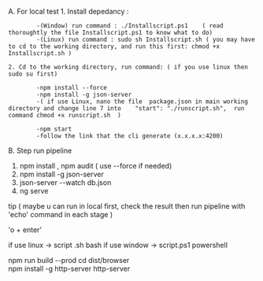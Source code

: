 A. For local test 
    1. Install depedancy :    

            -(Window) run command : ./Installscript.ps1    ( read thoroughtly the file Installscript.ps1 to know what to do) 
            -(Linux) run command : sudo sh Installscript.sh ( you may have to cd to the working directory, and run this first: chmod +x Installscript.sh )
            
    2. Cd to the working directory, run command: ( if you use linux then sudo su first)

            -npm install --force   
            -npm install -g json-server
            -( if use Linux, nano the file  package.json in main working directory and change line 7 into    "start": "./runscript.sh",  run command chmod +x runscript.sh  )

            -npm start 
            -follow the link that the cli generate (x.x.x.x:4200)
    

B. Step run pipeline 


1.  npm install , npm audit   ( use --force if needed)
2.  npm install -g json-server
3. json-server --watch db.json
4. ng serve 

tip  ( maybe u can run in local first, check the result then run pipeline with 'echo' command in each stage )


'o  + enter'


if use linux -> script .sh    bash
if use window  -> script.ps1    powershell


npm run build --prod
cd dist/browser  
 npm install -g http-server
http-server
